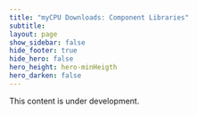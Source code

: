 ```yaml
---
title: "myCPU Downloads: Component Libraries"
subtitle: 
layout: page
show_sidebar: false
hide_footer: true
hide_hero: false
hero_height: hero-minHeigth
hero_darken: false
---
```

This content is under development.